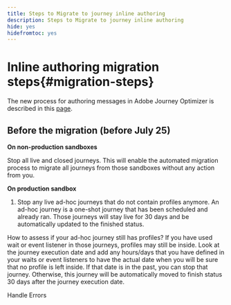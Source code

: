 ```yaml
---
title: Steps to Migrate to journey inline authoring
description: Steps to Migrate to journey inline authoring
hide: yes
hidefromtoc: yes
---
```


# Inline authoring migration steps{#migration-steps}

The new process for authoring messages in Adobe Journey Optimizer is described in this [page](../rn/inline-messages-steps.md).

## Before the migration (before July 25)

**On non-production sandboxes**

Stop all live and closed journeys. This will enable the automated migration process to migrate all journeys from those sandboxes without any action from you.

**On production sandbox**

1. Stop any live ad-hoc journeys that do not contain profiles anymore. An ad-hoc journey is a one-shot journey that has been scheduled and already ran. Those journeys will stay live for 30 days and be automatically updated to the finished status. 

How to assess if your ad-hoc journey still has profiles? If you have used wait or event listener in those journeys, profiles may still be inside. Look at the journey execution date and add any hours/days that you have defined in your waits or event listeners to have the actual date when you will be sure that no profile is left inside. If that date is in the past, you can stop that journey. Otherwise, this journey will be automatically moved to finish status 30 days after the journey execution date.

Handle Errors